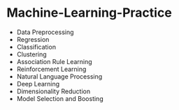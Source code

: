 # Machine-Learning-Practice
* Data Preprocessing
* Regression
* Classification
* Clustering
* Association Rule Learning
* Reinforcement Learning
* Natural Language Processing
* Deep Learning
* Dimensionality Reduction
* Model Selection and Boosting
